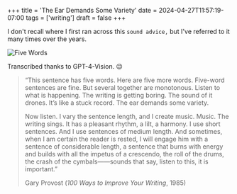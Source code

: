 +++
title = 'The Ear Demands Some Variety'
date = 2024-04-27T11:57:19-07:00
tags = ['writing']
draft = false
+++

I don't recall where I first ran across this `sound advice,` but I've referred to it many times over the years.

![Five Words](/five-words.png)

Transcribed thanks to GPT-4-Vision. 😉

> “This sentence has five words. Here are five more words. Five-word sentences are fine. But several together are monotonous. Listen to what is happening. The writing is getting boring. The sound of it drones. It’s like a stuck record. The ear demands some variety.
>
> Now listen. I vary the sentence length, and I create music. Music. The writing sings. It has a pleasant rhythm, a lilt, a harmony. I use short sentences. And I use sentences of medium length. And sometimes, when I am certain the reader is rested, I will engage him with a sentence of considerable length, a sentence that burns with energy and builds with all the impetus of a crescendo, the roll of the drums, the crash of the cymbals——sounds that say, listen to this, it is important.”
>
> Gary Provost (*100 Ways to Improve Your Writing*, 1985)